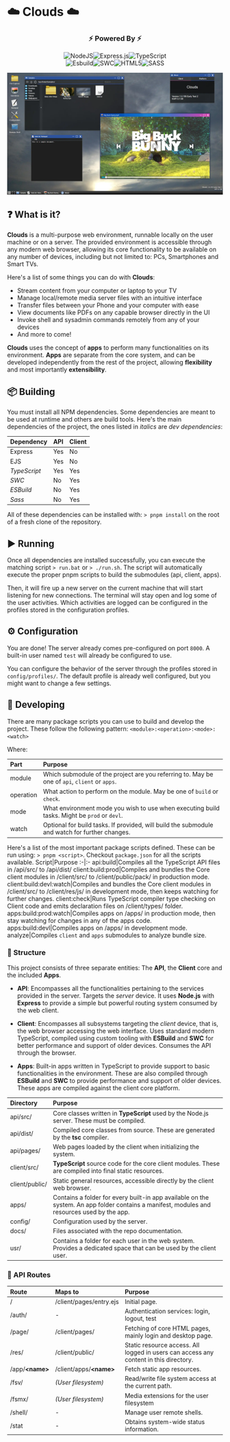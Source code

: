 # :cloud: Clouds :cloud:

<div align="center">

### :zap: Powered By :zap:

</div>

<div align="center">

![NodeJS](https://img.shields.io/badge/node.js-6DA55F?style=for-the-badge&logo=node.js&logoColor=white)![Express.js](https://img.shields.io/badge/express.js-%23404d59.svg?style=for-the-badge&logo=express&logoColor=%2361DAFB)![TypeScript](https://img.shields.io/badge/typescript-%23007ACC.svg?style=for-the-badge&logo=typescript&logoColor=white)
<br>
![Esbuild](https://img.shields.io/badge/esbuild-%23FFCF00.svg?style=for-the-badge&logo=esbuild&logoColor=black)![SWC](https://img.shields.io/badge/SWC-282828?style=for-the-badge&logo=swc)![HTML5](https://img.shields.io/badge/html5-%23E34F26.svg?style=for-the-badge&logo=html5&logoColor=white)![SASS](https://img.shields.io/badge/SASS-hotpink.svg?style=for-the-badge&logo=SASS&logoColor=white)

</div>

![Screenshot of the Clouds web desktop environment](docs/sample.webp)

## :question: What is it?
**Clouds** is a multi-purpose web environment, runnable locally on the user machine or on a server. The provided environment is accessible through any modern web browser, allowing its core functionality to be available on any number of devices, including but not limited to: PCs, Smartphones and Smart TVs.

Here's a list of some things you can do with **Clouds**:

* Stream content from your computer or laptop to your TV
* Manage local/remote media server files with an intuitive interface
* Transfer files between your Phone and your computer with ease
* View documents like PDFs on any capable browser directly in the UI
* Invoke shell and sysadmin commands remotely from any of your devices
* And more to come!

**Clouds** uses the concept of **apps** to perform many functionalities on its environment. **Apps** are separate from the core system, and can be developed independently from the rest of the project, allowing **flexibility** and most importantly **extensibility**.

## :package: Building
You must install all NPM dependencies. Some dependencies are meant to be used at runtime and others are build tools.
Here's the main dependencies of the project, the ones listed in _italics_ are _dev dependencies_:

Dependency|API|Client
:-|:-|:-
Express|Yes|No
EJS|Yes|No
_TypeScript_|Yes|Yes
_SWC_|No|Yes
_ESBuild_|No|Yes
_Sass_|No|Yes

All of these dependencies can be installed with: ```> pnpm install``` on the root of a fresh clone of the repository.

## :arrow_forward: Running
Once all dependencies are installed successfully, you can execute the matching script ```> run.bat``` or ```> ./run.sh```. The script will automatically execute the proper pnpm scripts to build the submodules (api, client, apps).

Then, it will fire up a new server on the current machine that will start listening for new connections. The terminal will stay open and log some of the user activities. Which activities are logged can be configured in the profiles stored in the configuration profiles.

## :gear: Configuration
You are done! The server already comes pre-configured on port ```8000```. A built-in user named ```test``` will already be configured to use.

You can configure the behavior of the server through the profiles stored in ```config/profiles/```. The default profile is already well configured, but you might want to change a few settings.

## :construction: Developing

There are many package scripts you can use to build and develop the project. These follow the following pattern:
```<module>:<operation>:<mode>:<watch>```

Where:

Part|Purpose
:-|:-
module|Which submodule of the project are you referring to. May be one of ```api```, ```client``` or ```apps```.
operation|What action to perform on the module. May be one of ```build``` or ```check```.
mode|What environment mode you wish to use when executing build tasks. Might be ```prod``` or ```devl```.
watch|Optional for build tasks. If provided, will build the submodule and watch for further changes.


Here's a list of the most important package scripts defined. These can be run using: ```> pnpm <script>```. Checkout ```package.json``` for all the scripts available.
Script|Purpose
:-|:-
api:build|Compiles all the TypeScript API files in /api/src/ to /api/dist/
client:build:prod|Compiles and bundles the Core client modules in /client/src/ to /client/public/pack/ in production mode.
client:build:devl:watch|Compiles and bundles the Core client modules in /client/src/ to /client/res/js/ in development mode, then keeps watching for further changes.
client:check|Runs TypeScript compiler type checking on Client code and emits declaration files on /client/types/ folder.
apps:build:prod:watch|Compiles apps on /apps/ in production mode, then stay watching for changes in any of the apps code.
apps:build:devl|Compiles apps on /apps/ in development mode.
analyze|Compiles ```client``` and ```apps``` submodules to analyze bundle size.


### :file_folder: Structure

This project consists of three separate entities: The **API**, the **Client** core and the included **Apps**. 
- **API**: Encompasses all the functionalities pertaining to the services provided in the server. Targets the _server_ device. It uses **Node.js** with **Express** to provide a simple but powerful routing system consumed by the web client.

- **Client**: Encompasses all subsystems targeting the _client_ device, that is, the web browser accessing the web interface. Uses standard modern TypeScript, compiled using custom tooling with **ESBuild** and **SWC** for better performance and support of older devices. Consumes the API through the browser.

- **Apps**: Built-in apps written in TypeScript to provide support to basic functionalities in the environment. These are also compiled through **ESBuild** and **SWC** to provide performance and support of older devices. These apps are compiled against the client core platform.

Directory|Purpose
:-|:-
api/src/|Core classes written in **TypeScript** used by the Node.js server. These must be compiled.
api/dist/|Compiled core classes from source. These are generated by the **tsc** compiler.
api/pages/|Web pages loaded by the client when initializing the system.
client/src/|**TypeScript** source code for the core client modules. These are compiled into final static resources.
client/public/|Static general resources, accessible directly by the client web browser.
apps/|Contains a folder for every built-in app available on the system. An app folder contains a manifest, modules and resources used by the app.
config/|Configuration used by the server.
docs/|Files associated with the repo documentation.
usr/|Contains a folder for each user in the web system. Provides a dedicated space that can be used by the client user.

### :scroll: API Routes

Route|Maps to|Purpose
:-|:-|:-
/|/client/pages/entry.ejs|Initial page.
/auth/|-|Authentication services: login, logout, test
/page/|/client/pages/|Fetching of core HTML pages, mainly login and desktop page.
/res/|/client/public/|Static resource access. All logged in users can access any content in this directory.
/app/**&lt;name&gt;**|/client/apps/**&lt;name&gt;**|Fetch static app resources.
/fsv/|_(User filesystem)_|Read/write file system access at the current path.
/fsmx/|_(User filesystem)_|Media extensions for the user filesystem
/shell/|-|Manage user remote shells.
/stat|-|Obtains system-wide status information.
